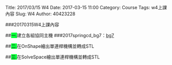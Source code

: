 Title: 2017/03/15 W4
Date: 2017-03-15 11:00
Category: Course
Tags: w4上課內容
Slug: W4
Author: 40423228

###20170315W4上課內容

<!-- PELICAN_END_SUMMARY -->

##<span style="background-color: #00ff37">一.</span>建立各組協同主機
###2017springcd_bg7：<a href="https://mde2a2.kmol.info/cdbg7/">bg7</a>

##<span style="background-color: #00ff37">二.</span>在OnShape繪出單連桿機構並轉成STL

##<span style="background-color: #00ff37">三.</span>在SolveSpace繪出單連桿機構並轉成STL